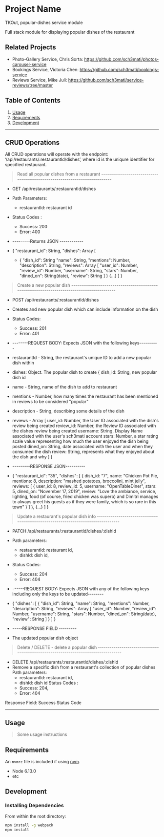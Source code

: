 # Project Name
TKOut, popular-dishes service module

Full stack module for displaying popular dishes of the restaurant

## Related Projects

  - Photo-Gallery Service, Chris Sorta: https://github.com/sch3mati/photos-carousel-service
  - Bookings Service, Victoria Chen: https://github.com/sch3mati/bookings-service
  - Reviews Service, Mike Juli: https://github.com/sch3mati/service-reviews/tree/master

## Table of Contents

1. [Usage](#Usage)
1. [Requirements](#requirements)
1. [Development](#development)

--------------------------------------------
## CRUD Operations

All CRUD operations will operate with the endpoint: ‘/api/restaurants/:restaurantId/dishes’, where id is the uniqure identifier for specified restaurant.


> Read all popular dishes from a restaurant -----------------------------------------------------------------------------
  - GET /api/restaurants/:restaurantId/dishes
  - Path Parameters:
      - restaurantId: restaurant id
  - Status Codes :
      - Success: 200
      - Error: 400

  - ---------Returns JSON ------------
  - {
    "restaurant_id": String,
    "dishes": Array [
     - {
        "dish_id": String
        "name": String,
        "mentions": Number,
        "description": String,
        "reviews": Array [
            "user_id": Number,
            "review_id": Number,
            "username": String,
            "stars": Number,
            "dined_on": String(date),
            "review": String
        ]
      }
      {...}
    ]
  }

> Create a new popular dish ----------------------------------------------------------------------------------------------
  - POST /api/restaurants/:restaurantId/dishes
  - Creates and new popular dish which can include information on the dish
  - Status Codes:
      - Success: 201
      - Error: 401

  - --------REQUEST BODY: Expects JSON with the following keys----------
  - restaurantId - String, the restaurant's unique ID to add a new popular dish within
  - dishes: Object. The popular dish to create {
      dish_id: String, new popular dish id
  -   name - String, name of the dish to add to restaurant
  -   mentions - Number, how many times the restaurant has been mentioned in reviews to
        be considered "popular"
  -   description - String, describing some details of the dish
  -   reviews - Array [
              user_id: Number, the User ID associated with the dish's review being created
              review_id: Number, the Review ID associated with the dishes review being created
              username: String,  Display Name associated with the user's sch3mati account
              stars: Number, a star rating scale value representing how much the user enjoyed
                the dish being posted
              dined_on: String, date associated with the user and when they consumed the dish
              review: String, represents what they enjoyed about the dish and why
          ]
  }

  - ---------RESPONSE JSON----------
  - {
 "restaurant_id": "35",
  "dishes": [
   {
     dish_id: "7",
     name: "Chicken Pot Pie,
     mentions: 8,
     description: "mashed potatoes, broccolini, mint jelly",
     reviews: [
       {
         user_id: 8,
         review_id: 5,
         username: "OpenTableDiner",
         stars: 5,
         dined_on: "November 17, 2019",
         review: "Love the ambiance, service, lighting, food (of course, fried chicken was superb) and Dimitri manages to always greet his guests as if they were family, which is so rare in this town"
       }
     ]
   },
   {...}
  ]
}

> Update a restaurant's popular dish info -----------------------------------------------------------------------------------
  - PATCH /api/restaurants/:restaurantId/dishes/:dishId
  - Path parameters:
      - restaurantId: restaurant id,
      - dishId: dish id,
  - Status Codes:
      - Success: 204
      - Error: 404

  - ------REQUEST BODY: Expects JSON with any of the following keys including only the keys to be updated--------
  - {
    "dishes": [
      {
        "dish_id": String,
        "name": String,
        "mentions": Number,
        "description": String,
        "reviews": Array [
            "user_id": Number,
            "review_id": Number,
            "username": String,
            "stars": Number,
            "dined_on": String(date),
            "review": String
        ]
      }
    ]
  }

- -----RESPONSE FIELD ---------
- The updated popular dish object

> Delete / DELETE - delete a popular dish ------------------------------------------------------------------------------------
  - DELETE /api/restaurants/:restaurantId/dishes/:dishId
  - Remove a specific dish from a restaurant's collection of popular dishes
  Path parameters:
    - restaurantId: restaurant id,
    - dishId: dish id
  Status Codes :
    - Success: 204,
    - Error: 404

  Response Field: Success Status Code


-------------------------------------------
## Usage

> Some usage instructions

## Requirements

An `nvmrc` file is included if using [nvm](https://github.com/creationix/nvm).

- Node 6.13.0
- etc

## Development

### Installing Dependencies

From within the root directory:

```sh
npm install -g webpack
npm install
```